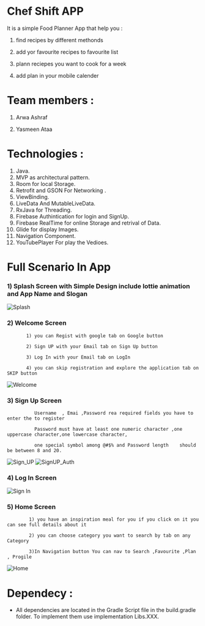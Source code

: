 # Chef Shift APP

It is a simple Food Planner App that help you : 

  1) find recipes by different methonds

  2) add yor favourite recipes to favourite list
  
  3) plann reciepes you want to cook for a week
  
  4) add plan in your mobile calender
 
  
# Team members : 

 1) Arwa Ashraf 

 2) Yasmeen Ataa
 
 # Technologies :
 
 1) Java. 
 2) MVP as architectural pattern.
 3) Room for local Storage. 
 4) Retrofit and GSON For Networking . 
 5) ViewBinding. 
 6) LiveData And MutableLiveData. 
 7) RxJava for Threading. 
 8) Firebase Authintication for login and SignUp. 
 9) Firebase RealTime for online Storage and retrival of Data. 
 10) Glide for display Images.
 11) Navigation Component.
 12) YouTubePlayer For play the Vedioes.
 
 #  Full Scenario In App
 
   ### 1) Splash Screen with Simple Design include lottie animation and App Name and Slogan
 
 ![Splash](https://user-images.githubusercontent.com/55101407/218335585-d50b8b71-3a08-4a18-88d4-8202a61ae6ce.jpg)

   ### 2) Welcome Screen 
           1) you can Regist with google tab on Google button
           
           2) Sign UP with your Email tab on Sign Up button
           
           3) Log In with your Email tab on LogIn
           
           4) you can skip registration and explore the application tab on SKIP button
           
![Welcome](https://user-images.githubusercontent.com/55101407/218335846-08a04b57-3969-4d2d-a7a5-ec6ff683b951.jpg)

   ### 3) Sign Up Screen
   
              Username  , Emai ,Password rea required fields you have to enter the to register
              
              Password must have at least one numeric character ,one uppercase character,one lowercase character,
              
              one special symbol among @#$% and Password length    should be between 8 and 20.
   
![Sign_UP](https://user-images.githubusercontent.com/55101407/218336298-31a84329-965c-4e31-b89f-f10d71683ce7.jpg)
![SignUP_Auth](https://user-images.githubusercontent.com/55101407/218336343-c77ebc5c-2e88-462f-ba25-7d48e2d494a4.jpg)

   ### 4) Log In  Screen
   
   ![Sign In](https://user-images.githubusercontent.com/55101407/218336509-5662b55f-f598-4885-9984-0493836d6617.jpg)
   
   ### 5) Home Screen
            
            1) you have an inspiration meal for you if you click on it you can see full details about it 
            
            2) you can choose category you want to search by tab on any Category
            
            3)In Navigation button You can nav to Search ,Favourite ,Plan , Progile
            
  ![Home](https://user-images.githubusercontent.com/55101407/218336900-fa72ab99-d205-4c41-9221-c689e7109e33.jpg)
  
  # Dependecy :
  - All dependencies are located in the Gradle Script file in the build.gradle folder. To implement them use implementation Libs.XXX.
 
           
